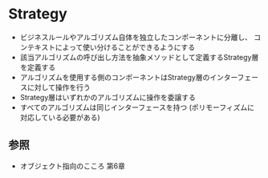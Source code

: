 # Strategy
- ビジネスルールやアルゴリズム自体を独立したコンポーネントに分離し、
  コンテキストによって使い分けることができるようにする
- 該当アルゴリズムの呼び出し方法を抽象メソッドとして定義するStrategy層を定義する
- アルゴリズムを使用する側のコンポーネントはStrategy層のインターフェースに対して操作を行う
- Strategy層はいずれかのアルゴリズムに操作を委譲する
- すべてのアルゴリズムは同じインターフェースを持つ
  (ポリモーフィズムに対応している必要がある)

## 参照
- オブジェクト指向のこころ 第6章
